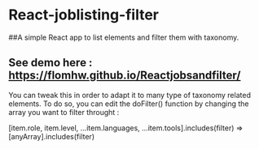 # React-joblisting-filter
##A simple React app to list elements and filter them with taxonomy.
## See demo here : https://flomhw.github.io/Reactjobsandfilter/

You can tweak this in order to adapt it to many type of taxonomy related elements.
To do so, you can edit the doFilter() function by changing the array you want to filter throught :

[item.role, item.level, ...item.languages, ...item.tools].includes(filter) => [anyArray].includes(filter)
